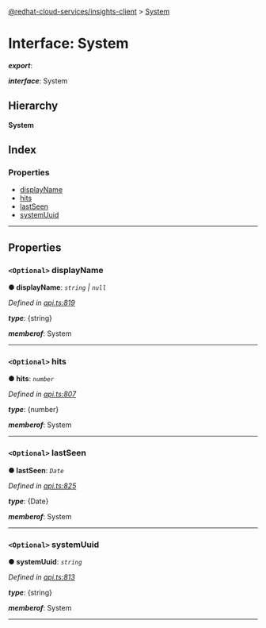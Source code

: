 [@redhat-cloud-services/insights-client](../README.md) > [System](../interfaces/system.md)

# Interface: System

*__export__*: 

*__interface__*: System

## Hierarchy

**System**

## Index

### Properties

* [displayName](system.md#displayname)
* [hits](system.md#hits)
* [lastSeen](system.md#lastseen)
* [systemUuid](system.md#systemuuid)

---

## Properties

<a id="displayname"></a>

### `<Optional>` displayName

**● displayName**: *`string` \| `null`*

*Defined in [api.ts:819](https://github.com/RedHatInsights/javascript-clients/blob/master/packages/insights/api.ts#L819)*

*__type__*: {string}

*__memberof__*: System

___
<a id="hits"></a>

### `<Optional>` hits

**● hits**: *`number`*

*Defined in [api.ts:807](https://github.com/RedHatInsights/javascript-clients/blob/master/packages/insights/api.ts#L807)*

*__type__*: {number}

*__memberof__*: System

___
<a id="lastseen"></a>

### `<Optional>` lastSeen

**● lastSeen**: *`Date`*

*Defined in [api.ts:825](https://github.com/RedHatInsights/javascript-clients/blob/master/packages/insights/api.ts#L825)*

*__type__*: {Date}

*__memberof__*: System

___
<a id="systemuuid"></a>

### `<Optional>` systemUuid

**● systemUuid**: *`string`*

*Defined in [api.ts:813](https://github.com/RedHatInsights/javascript-clients/blob/master/packages/insights/api.ts#L813)*

*__type__*: {string}

*__memberof__*: System

___

